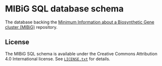 MIBiG SQL database schema
=========================

The database backing the [Minimum Information about a Biosynthetic Gene
cluster (MIBiG)](http://mibig.secondarymetabolites.org/) repository.


License
-------

The MIBiG SQL schema is available under the Creative Commons Attribution 4.0 International license.
See [`LICENSE.txt`](LICENSE.txt) for details.
